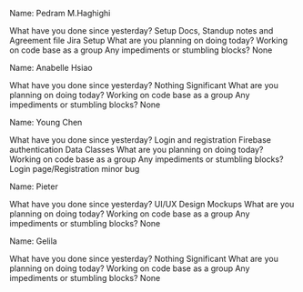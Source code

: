 

Name: Pedram M.Haghighi

What have you done since yesterday? Setup Docs, Standup notes and Agreement file Jira Setup
What are you planning on doing today? Working on code base as a group
Any impediments or stumbling blocks? None

Name: Anabelle Hsiao

What have you done since yesterday? Nothing Significant
What are you planning on doing today? Working on code base as a group
Any impediments or stumbling blocks? None

Name: Young Chen

What have you done since yesterday? Login and registration Firebase authentication Data Classes
What are you planning on doing today? Working on code base as a group
Any impediments or stumbling blocks? Login page/Registration minor bug

Name: Pieter

What have you done since yesterday? UI/UX Design Mockups
What are you planning on doing today? Working on code base as a group
Any impediments or stumbling blocks? None

Name: Gelila

What have you done since yesterday? Nothing Significant
What are you planning on doing today? Working on code base as a group
Any impediments or stumbling blocks? None
